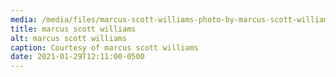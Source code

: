 ```yaml
---
media: /media/files/marcus-scott-williams-photo-by-marcus-scott-williams.jpeg
title: marcus scott williams
alt: marcus scott williams
caption: Courtesy of marcus scott williams
date: 2021-01-29T12:11:00-0500
---
```

